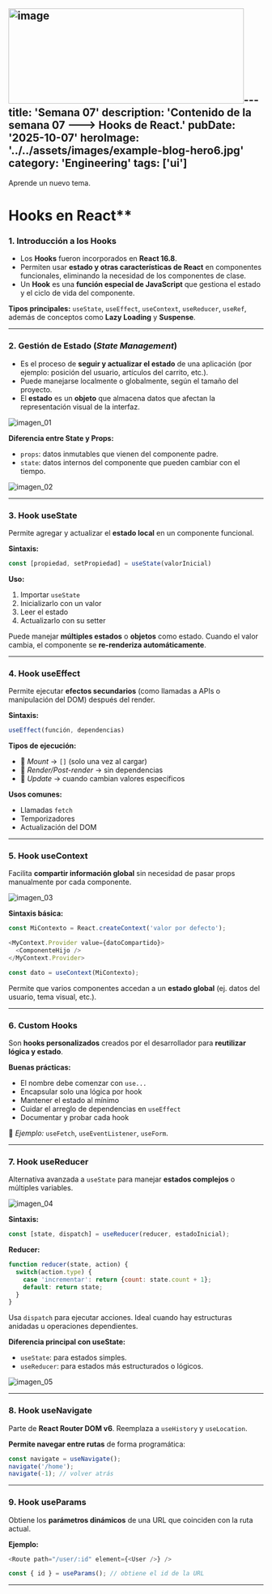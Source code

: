 <img width="465" height="188" alt="image" src="https://github.com/user-attachments/assets/ea00cac8-0fff-49a6-af1e-940eb664d81f" />---
title: 'Semana 07'
description: 'Contenido de la semana 07 ---> Hooks de React.'
pubDate: '2025-10-07'
heroImage: '../../assets/images/example-blog-hero6.jpg'
category: 'Engineering'
tags: ['ui']
---

Aprende un nuevo tema.

# Hooks en React**

###  1. Introducción a los Hooks

* Los **Hooks** fueron incorporados en **React 16.8**.
* Permiten usar **estado y otras características de React** en componentes funcionales, eliminando la necesidad de los componentes de clase.
* Un **Hook** es una **función especial de JavaScript** que gestiona el estado y el ciclo de vida del componente.

**Tipos principales:**
`useState`, `useEffect`, `useContext`, `useReducer`, `useRef`, además de conceptos como **Lazy Loading** y **Suspense**.

---

###  2. Gestión de Estado (*State Management*)

* Es el proceso de **seguir y actualizar el estado** de una aplicación (por ejemplo: posición del usuario, artículos del carrito, etc.).
* Puede manejarse localmente o globalmente, según el tamaño del proyecto.
* El **estado** es un **objeto** que almacena datos que afectan la representación visual de la interfaz.

![imagen_01](../../assets/images/semana07/01.png)

**Diferencia entre State y Props:**

* `props`: datos inmutables que vienen del componente padre.
* `state`: datos internos del componente que pueden cambiar con el tiempo.

![imagen_02](../../assets/images/semana07/02.png)

---

###  3. Hook **useState**

Permite agregar y actualizar el **estado local** en un componente funcional.

**Sintaxis:**

```js
const [propiedad, setPropiedad] = useState(valorInicial)
```

**Uso:**

1. Importar `useState`
2. Inicializarlo con un valor
3. Leer el estado
4. Actualizarlo con su setter

Puede manejar **múltiples estados** o **objetos** como estado.
Cuando el valor cambia, el componente se **re-renderiza automáticamente**.

---

###  4. Hook **useEffect**

Permite ejecutar **efectos secundarios** (como llamadas a APIs o manipulación del DOM) después del render.

**Sintaxis:**

```js
useEffect(función, dependencias)
```

**Tipos de ejecución:**

* 🔹 *Mount* → `[]` (solo una vez al cargar)
* 🔹 *Render/Post-render* → sin dependencias
* 🔹 *Update* → cuando cambian valores específicos

**Usos comunes:**

* Llamadas `fetch`
* Temporizadores
* Actualización del DOM

---

###  5. Hook **useContext**

Facilita **compartir información global** sin necesidad de pasar props manualmente por cada componente.

![imagen_03](../../assets/images/semana07/03.png)

**Sintaxis básica:**

```js
const MiContexto = React.createContext('valor por defecto');

<MyContext.Provider value={datoCompartido}>
  <ComponenteHijo />
</MyContext.Provider>

const dato = useContext(MiContexto);
```

Permite que varios componentes accedan a un **estado global** (ej. datos del usuario, tema visual, etc.).

---

###  6. **Custom Hooks**

Son **hooks personalizados** creados por el desarrollador para **reutilizar lógica y estado**.

**Buenas prácticas:**

* El nombre debe comenzar con `use...`
* Encapsular solo una lógica por hook
* Mantener el estado al mínimo
* Cuidar el arreglo de dependencias en `useEffect`
* Documentar y probar cada hook

📘 *Ejemplo:* `useFetch`, `useEventListener`, `useForm`.

---

###  7. Hook **useReducer**

Alternativa avanzada a `useState` para manejar **estados complejos** o múltiples variables.

![imagen_04](../../assets/images/semana07/04.png)

**Sintaxis:**

```js
const [state, dispatch] = useReducer(reducer, estadoInicial);
```

**Reducer:**

```js
function reducer(state, action) {
  switch(action.type) {
    case 'incrementar': return {count: state.count + 1};
    default: return state;
  }
}
```

Usa `dispatch` para ejecutar acciones.
Ideal cuando hay estructuras anidadas u operaciones dependientes.

**Diferencia principal con useState:**

* `useState`: para estados simples.
* `useReducer`: para estados más estructurados o lógicos.

![imagen_05](../../assets/images/semana07/05.png)

---

###  8. Hook **useNavigate**

Parte de **React Router DOM v6**.
Reemplaza a `useHistory` y `useLocation`.

**Permite navegar entre rutas** de forma programática:

```js
const navigate = useNavigate();
navigate('/home');
navigate(-1); // volver atrás
```

---

###  9. Hook **useParams**

Obtiene los **parámetros dinámicos** de una URL que coinciden con la ruta actual.

**Ejemplo:**

```js
<Route path="/user/:id" element={<User />} />

const { id } = useParams(); // obtiene el id de la URL
```

---






